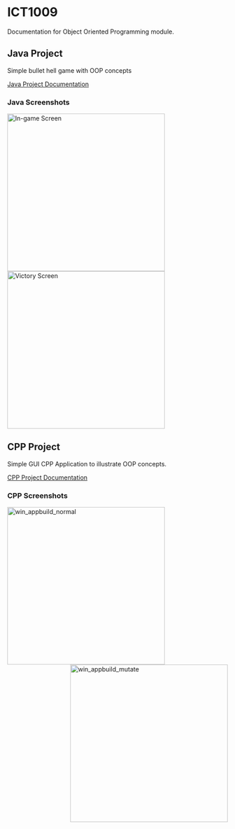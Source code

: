 # ICT1009
Documentation for Object Oriented Programming module. 

## Java Project 
Simple bullet hell game with OOP concepts

[Java Project Documentation](https://github.com/thomaslwk/ICT1009/blob/main/java_project/README.md)

### Java Screenshots 
<img width="360" alt="In-game Screen" src="https://user-images.githubusercontent.com/26267783/109409992-1063c880-79d2-11eb-9e78-1af0bee118c0.png"/> <img width="360" alt="Victory Screen" src="https://user-images.githubusercontent.com/26267783/109409995-1a85c700-79d2-11eb-93df-2d0eeb1edd92.png">



## CPP Project 
Simple GUI CPP Application to illustrate OOP concepts. 

[CPP Project Documentation](https://github.com/thomaslwk/ICT1009/blob/main/cpp_project/README.md)

### CPP Screenshots 
<img align="left" width="360" alt="win_appbuild_normal" src="https://user-images.githubusercontent.com/26267783/114817015-d4eb5500-9deb-11eb-801d-990eaecdba12.png"/><img align="right" width="360" alt="win_appbuild_mutate" src="https://user-images.githubusercontent.com/26267783/114817012-d3219180-9deb-11eb-9172-00ae48312161.png">
